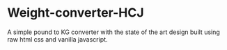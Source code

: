 # Weight-converter-HCJ
A simple pound to KG converter with the state of the art design built using raw html css and vanilla javascript.
